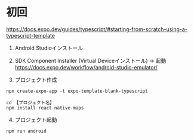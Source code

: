 # 初回 
https://docs.expo.dev/guides/typescript/#starting-from-scratch-using-a-typescript-template


1. Android Studioインストール
2. SDK Component Installer (Virtual Deviceインストール) → 起動
https://docs.expo.dev/workflow/android-studio-emulator/

3. プロジェクト作成
```
npx create-expo-app -t expo-template-blank-typescript

cd 【プロジェクト名】
npm install react-native-maps
```

4. プロジェクト起動
```
npm run android
```